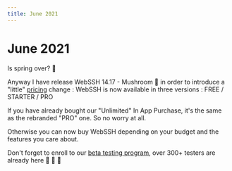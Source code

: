 ```yaml
---
title: June 2021
---
```


# June 2021

Is spring over? :sunflower:

Anyway I have release WebSSH 14.17 - Mushroom :mushroom: in order to introduce a "little" [pricing](/documentation/pricing/) change : WebSSH is now available in three versions : FREE / STARTER / PRO

If you have already bought our "Unlimited" In App Purchase, it's the same as the rebranded "PRO" one. So no worry at all.

Otherwise you can now buy WebSSH depending on your budget and the features you care about.

Don't forget to enroll to our [beta testing program](/documentation/becoming-external-tester/), over 300+ testers are already here :two_men_holding_hands: :couple: :two_women_holding_hands:
